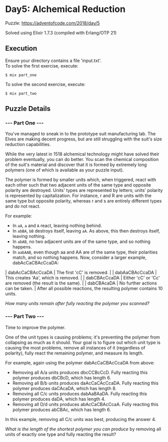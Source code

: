 # Day5: Alchemical Reduction

Puzzle:
https://adventofcode.com/2018/day/5

Solved using Elixir 1.7.3 (compiled with Erlang/OTP 21)

## Execution

Ensure your directory contains a file 'input.txt'.  
To solve the first exercise, execute:

```
$ mix part_one
```

To solve the second exercise, execute:

```
$ mix part_two
```

## Puzzle Details

### --- Part One ---

You've managed to sneak in to the prototype suit manufacturing lab. The Elves are making decent progress, but are still struggling with the suit's size reduction capabilities.

While the very latest in 1518 alchemical technology might have solved their problem eventually, you can do better. You scan the chemical composition of the suit's material and discover that it is formed by extremely long polymers (one of which is available as your puzzle input).

The polymer is formed by smaller units which, when triggered, react with each other such that two adjacent units of the same type and opposite polarity are destroyed. Units' types are represented by letters; units' polarity is represented by capitalization. For instance, r and R are units with the same type but opposite polarity, whereas r and s are entirely different types and do not react.

For example:

* In `aA`, `a` and `A` react, leaving nothing behind.
* In `abBA`, `bB` destroys itself, leaving `aA`. As above, this then destroys itself, leaving nothing.
* In `abAB`, no two adjacent units are of the same type, and so nothing happens.
* In `aabAAB`, even though aa and AA are of the same type, their polarities match, and so nothing happens.
Now, consider a larger example, dabAcCaCBAcCcaDA:

| dabAcCaCBAcCcaDA  | The first 'cC' is removed. |
| dabAaCBAcCcaDA    | This creates 'Aa', which is removed. |
| dabCBAcCcaDA    |    Either 'cC' or 'Cc' are removed (the result is the same). |
| dabCBAcaDA      |   No further actions can be taken. |
After all possible reactions, the resulting polymer contains 10 units.

*How many units remain after fully reacting the polymer you scanned?*

### --- Part Two ---

Time to improve the polymer.

One of the unit types is causing problems; it's preventing the polymer from collapsing as much as it should. Your goal is to figure out which unit type is causing the most problems, remove all instances of it (regardless of polarity), fully react the remaining polymer, and measure its length.

For example, again using the polymer dabAcCaCBAcCcaDA from above:

* Removing all A/a units produces dbcCCBcCcD. Fully reacting this polymer produces dbCBcD, which has length 6.
* Removing all B/b units produces daAcCaCAcCcaDA. Fully reacting this polymer produces daCAcaDA, which has length 8.
* Removing all C/c units produces dabAaBAaDA. Fully reacting this polymer produces daDA, which has length 4.
* Removing all D/d units produces abAcCaCBAcCcaA. Fully reacting this polymer produces abCBAc, which has length 6.

In this example, removing all C/c units was best, producing the answer 4.

*What is the length of the shortest polymer you can produce* by removing all units of exactly one type and fully reacting the result?
